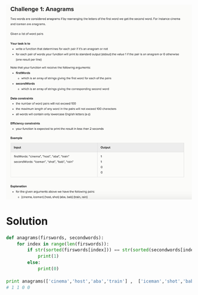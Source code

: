 ![Description of Problem](./Anagrams.png)

# Solution
```python
def anagrams(firswords, secondwords):
    for index in range(len(firswords)):
        if str(sorted(firswords[index])) == str(sorted(secondwords[index])):
            print(1)
        else:
            print(0)

print anagrams(['cinema','host','aba','train'] ,  ['iceman','shot','bab' ,'rain'])
# 1 1 0 0
```
